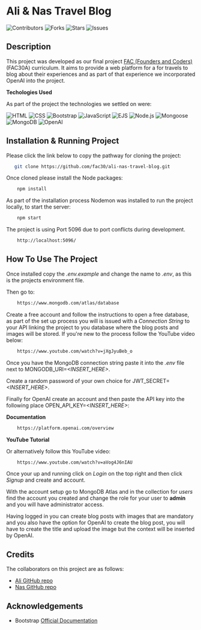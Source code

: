 # Ali & Nas Travel Blog

![Contributors](https://img.shields.io/github/contributors/fac30/ali-nas-travel-blog?style=plastic) ![Forks](https://img.shields.io/github/forks/fac30/ali-nas-travel-blog) ![Stars](https://img.shields.io/github/stars/fac30/ali-nas-travel-blog) ![Issues](https://img.shields.io/github/issues/fac30/ali-nas-travel-blog)


## Description 

This project was developed as our final project [FAC (Founders and Coders)](https://www.foundersandcoders.com/ "Go to Founders and Coders website") (FAC30A) curriculum. It aims to provide a web platform for a for travels to blog about their experiences and as part of that experience we incorporated OpenAI into the project.

__Techologies Used__ 

As part of the project the technologies we settled on were:

![HTML](https://img.shields.io/badge/-HTML-orange?style=flat-square&logo=html5&logoColor=white) ![CSS](https://img.shields.io/badge/-CSS-blue?style=flat-square&logo=css3&logoColor=white) ![Bootstrap](https://img.shields.io/badge/-Bootstrap-563D7C?style=flat-square&logo=bootstrap&logoColor=white) ![JavaScript](https://img.shields.io/badge/-JavaScript-yellow?style=flat-square&logo=javascript&logoColor=white) ![EJS](https://img.shields.io/badge/-EJS-302C2C?style=flat-square&logo=ejs&logoColor=white) ![Node.js](https://img.shields.io/badge/-Node.js-339933?style=flat-square&logo=node.js&logoColor=white) ![Mongoose](https://img.shields.io/badge/-Mongoose-47A248?style=flat-square&logo=mongoose&logoColor=white) ![MongoDB](https://img.shields.io/badge/-MongoDB-47A248?style=flat-square&logo=mongodb&logoColor=white) ![OpenAI](https://img.shields.io/badge/-OpenAI-FF7733?style=flat-square&logo=openai&logoColor=white)


## Installation & Running Project

Please click the link below to copy the pathway for cloning the project:

```sh
   git clone https://github.com/fac30/ali-nas-travel-blog.git
```

Once cloned please install the Node packages:

```sh
    npm install
```

As part of the installation process Nodemon was installed to run the project locally, to start the server:

```sh
    npm start
```

The project is using Port 5096 due to port conflicts during development.

```sh
    http://localhost:5096/
```

## How To Use The Project

Once installed copy the _.env.example_ and change the name to _.env_, as this is the projects environment file.

Then go to:

```sh
    https://www.mongodb.com/atlas/database
```

Create a free account and follow the instructions to open a free database, as part of the set up process you will is issued with a _Connection String_ to your API linking the project to you database where the blog posts and images will be stored.
If you're new to the process follow the YouTube video below:

```sh
    https://www.youtube.com/watch?v=jXgJyuBeb_o
```

Once you have the MongoDB connection string paste it into the _.env_ file next to MONGODB_URI=_<INSERT_HERE>_.

Create a random password of your own choice for JWT_SECRET=_<INSERT_HERE>_. 

Finally for OpenAI create an account and then paste the API key into the following place OPEN_API_KEY=_<INSERT_HERE>_:

__Documentation__

```sh
    https://platform.openai.com/overview
```

__YouTube Tutorial__

Or alternatively follow this YouTube video:

```sh
    https://www.youtube.com/watch?v=aVog4J6nIAU
```

Once your up and running click on _Login_ on the top right and then click _Signup_ and create and account.

With the account setup go to MongoDB Atlas and in the collection for _users_ find the account you created and change the role for your user to **admin** and you will have administrator access.

Having logged in you can create blog posts with images that are mandatory and you also have the option for OpenAI to create the blog post, you will have to create the title and upload the image but the context will be inserted by OpenAI.


## Credits

The collaborators on this project are as follows:

- [Ali GitHub repo](https://github.com/AliQassab)
- [Nas GitHub repo](https://github.com/nascho)


## Acknowledgements

* Bootstrap [Official Documentation](https://getbootstrap.com/)
